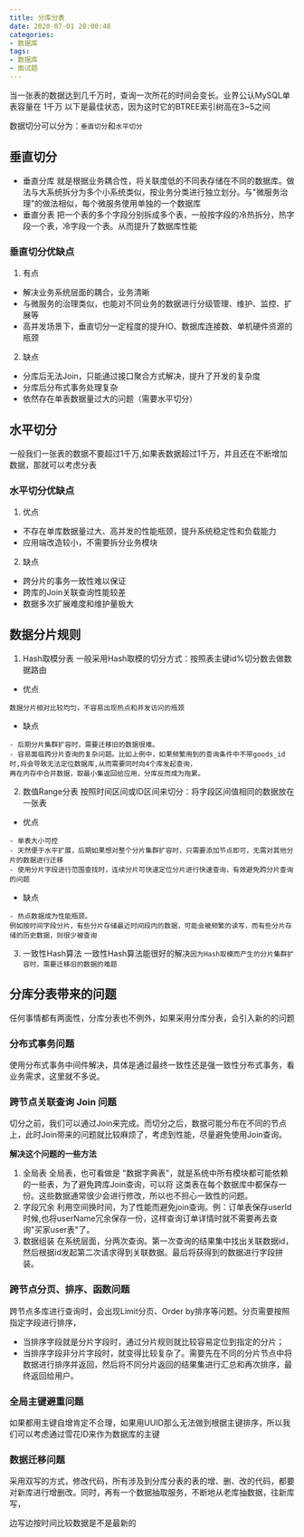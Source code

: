 ```yaml
---
title: 分库分表
date: 2020-07-01 20:00:48
categories: 
- 数据库
tags:
- 数据库
- 面试题
---
```


当一张表的数据达到几千万时，查询一次所花的时间会变长。业界公认MySQL单表容量在 1千万 以下是最佳状态，因为这时它的BTREE索引树高在3~5之间
<!-- more -->

 数据切分可以分为：`垂直切分`和`水平切分`

## 垂直切分
- 垂直分库
就是根据业务耦合性，将关联度低的不同表存储在不同的数据库。做法与大系统拆分为多个小系统类似，按业务分类进行独立划分。与"微服务治理"的做法相似，每个微服务使用单独的一个数据库
- 垂直分表
把一个表的多个字段分别拆成多个表，一般按字段的冷热拆分，热字段一个表，冷字段一个表。从而提升了数据库性能

### 垂直切分优缺点
1. 有点
- 解决业务系统层面的耦合，业务清晰
- 与微服务的治理类似，也能对不同业务的数据进行分级管理、维护、监控、扩展等
- 高并发场景下，垂直切分一定程度的提升IO、数据库连接数、单机硬件资源的瓶颈

2. 缺点
- 分库后无法Join，只能通过接口聚合方式解决，提升了开发的复杂度
- 分库后分布式事务处理复杂
- 依然存在单表数据量过大的问题（需要水平切分）

## 水平切分
一般我们一张表的数据不要超过1千万,如果表数据超过1千万，并且还在不断增加数据，那就可以考虑分表

### 水平切分优缺点
1. 优点
- 不存在单库数据量过大、高并发的性能瓶颈，提升系统稳定性和负载能力
- 应用端改造较小，不需要拆分业务模块
2. 缺点
- 跨分片的事务一致性难以保证
- 跨库的Join关联查询性能较差
- 数据多次扩展难度和维护量极大

## 数据分片规则
1. Hash取模分表
一般采用Hash取模的切分方式：按照表主键id%切分数去做数据路由
- 优点
``` undefined
数据分片相对比较均匀，不容易出现热点和并发访问的瓶颈
```
- 缺点
``` haml
- 后期分片集群扩容时，需要迁移旧的数据很难。
- 容易面临跨分片查询的复杂问题。比如上例中，如果频繁用到的查询条件中不带goods_id时,将会导致无法定位数据库,从而需要同时向4个库发起查询，
再在内存中合并数据，取最小集返回给应用，分库反而成为拖累。
```
2. 数值Range分表
按照时间区间或ID区间来切分：将字段区间值相同的数据放在一张表
- 优点
``` stylus
- 单表大小可控
- 天然便于水平扩展，后期如果想对整个分片集群扩容时，只需要添加节点即可，无需对其他分片的数据进行迁移
- 使用分片字段进行范围查找时，连续分片可快速定位分片进行快速查询，有效避免跨分片查询的问题
```
- 缺点
``` haml
- 热点数据成为性能瓶颈。
例如按时间字段分片，有些分片存储最近时间段内的数据，可能会被频繁的读写，而有些分片存储的历史数据，则很少被查询
```
3. 一致性Hash算法
一致性Hash算法能很好的解决`因为Hash取模而产生的分片集群扩容时，需要迁移旧的数据的难题`

## 分库分表带来的问题
任何事情都有两面性，分库分表也不例外，如果采用分库分表，会引入新的的问题
### 分布式事务问题
使用分布式事务中间件解决，具体是通过最终一致性还是强一致性分布式事务，看业务需求，这里就不多说。
### 跨节点关联查询 Join 问题
切分之前，我们可以通过Join来完成。而切分之后，数据可能分布在不同的节点上，此时Join带来的问题就比较麻烦了，考虑到性能，尽量避免使用Join查询。

**解决这个问题的一些方法**
1. 全局表
全局表，也可看做是 "数据字典表"，就是系统中所有模块都可能依赖的一些表，为了避免跨库Join查询，可以将 这类表在每个数据库中都保存一份。这些数据通常很少会进行修改，所以也不担心一致性的问题。
2. 字段冗余
利用空间换时间，为了性能而避免join查询。例：订单表保存userId时候,也将userName冗余保存一份，这样查询订单详情时就不需要再去查询"买家user表"了。
3. 数据组装
在系统层面，分两次查询。第一次查询的结果集中找出关联数据id，然后根据id发起第二次请求得到关联数据。最后将获得到的数据进行字段拼装。

### 跨节点分页、排序、函数问题
跨节点多库进行查询时，会出现Limit分页、Order by排序等问题。分页需要按照指定字段进行排序，
- 当排序字段就是分片字段时，通过分片规则就比较容易定位到指定的分片；
- 当排序字段非分片字段时，就变得比较复杂了。需要先在不同的分片节点中将数据进行排序并返回，然后将不同分片返回的结果集进行汇总和再次排序，最终返回给用户。

### 全局主键避重问题
如果都用主键自增肯定不合理，如果用UUID那么无法做到根据主键排序，所以我们可以考虑通过雪花ID来作为数据库的主键

### 数据迁移问题
采用双写的方式，修改代码，所有涉及到分库分表的表的增、删、改的代码，都要对新库进行增删改。同时，再有一个数据抽取服务，不断地从老库抽数据，往新库写，

边写边按时间比较数据是不是最新的

